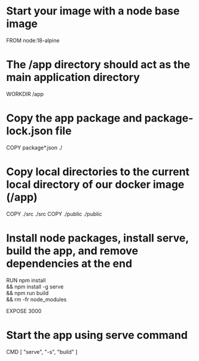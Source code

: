 # Start your image with a node base image

FROM node:18-alpine

# The /app directory should act as the main application directory

WORKDIR /app

# Copy the app package and package-lock.json file

COPY package\*.json ./

# Copy local directories to the current local directory of our docker image (/app)

COPY ./src ./src
COPY ./public ./public

# Install node packages, install serve, build the app, and remove dependencies at the end

RUN npm install \
 && npm install -g serve \
 && npm run build \
 && rm -fr node_modules

EXPOSE 3000

# Start the app using serve command

CMD [ "serve", "-s", "build" ]
